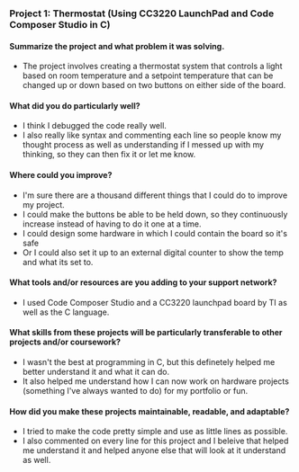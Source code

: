 ### Project 1: Thermostat (Using CC3220 LaunchPad and Code Composer Studio in C)

#### Summarize the project and what problem it was solving.
- The project involves creating a thermostat system that controls a light based on room temperature and a setpoint temperature that can be changed up or down based on two buttons on either side of the board.

#### What did you do particularly well?
- I think I debugged the code really well.
- I also really like syntax and commenting each line so people know my thought process as well as understanding if I messed up with my thinking, so they can then fix it or let me know.

#### Where could you improve?
- I'm sure there are a thousand different things that I could do to improve my project.
- I could make the buttons be able to be held down, so they continuously increase instead of having to do it one at a time.
- I could design some hardware in which I could contain the board so it's safe
- Or I could also set it up to an external digital counter to show the temp and what its set to.

#### What tools and/or resources are you adding to your support network?
- I used Code Composer Studio and a CC3220 launchpad board by TI as well as the C language.

#### What skills from these projects will be particularly transferable to other projects and/or coursework?
- I wasn't the best at programming in C, but this definetely helped me better understand it and what it can do.
- It also helped me understand how I can now work on hardware projects (something I've always wanted to do) for my portfolio or fun.

#### How did you make these projects maintainable, readable, and adaptable?
- I tried to make the code pretty simple and use as little lines as possible.
- I also commented on every line for this project and I beleive that helped me understand it and helped anyone else that will look at it understand as well.
